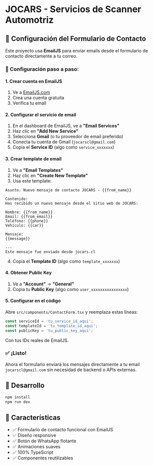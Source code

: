 # JOCARS - Servicios de Scanner Automotriz

## 📧 Configuración del Formulario de Contacto

Este proyecto usa **EmailJS** para enviar emails desde el formulario de contacto directamente a tu correo.

### 🔧 Configuración paso a paso:

#### 1. Crear cuenta en EmailJS
1. Ve a [EmailJS.com](https://www.emailjs.com/)
2. Crea una cuenta gratuita
3. Verifica tu email

#### 2. Configurar el servicio de email
1. En el dashboard de EmailJS, ve a **"Email Services"**
2. Haz clic en **"Add New Service"**
3. Selecciona **Gmail** (o tu proveedor de email preferido)
4. Conecta tu cuenta de Gmail (`jocarscl@gmail.com`)
5. Copia el **Service ID** (algo como `service_xxxxxxx`)

#### 3. Crear template de email
1. Ve a **"Email Templates"**
2. Haz clic en **"Create New Template"**
3. Usa este template:

```
Asunto: Nuevo mensaje de contacto JOCARS - {{from_name}}

Contenido:
Has recibido un nuevo mensaje desde el sitio web de JOCARS:

Nombre: {{from_name}}
Email: {{from_email}}
Teléfono: {{phone}}
Vehículo: {{car}}

Mensaje:
{{message}}

---
Este mensaje fue enviado desde jocars.cl
```

4. Copia el **Template ID** (algo como `template_xxxxxxx`)

#### 4. Obtener Public Key
1. Ve a **"Account"** → **"General"**
2. Copia tu **Public Key** (algo como `user_xxxxxxxxxxxxxxxx`)

#### 5. Configurar en el código
Abre `src/components/ContactForm.tsx` y reemplaza estas líneas:

```typescript
const serviceId = 'tu_service_id_aqui';
const templateId = 'tu_template_id_aqui'; 
const publicKey = 'tu_public_key_aqui';
```

Con tus IDs reales de EmailJS.

### ✅ ¡Listo!

Ahora el formulario enviará los mensajes directamente a tu email `jocarscl@gmail.com` sin necesidad de backend o APIs externas.

## 🚀 Desarrollo

```bash
npm install
npm run dev
```

## 📱 Características

- ✅ Formulario de contacto funcional con EmailJS
- ✅ Diseño responsive
- ✅ Botón de WhatsApp flotante
- ✅ Animaciones suaves
- ✅ 100% TypeScript
- ✅ Componentes reutilizables